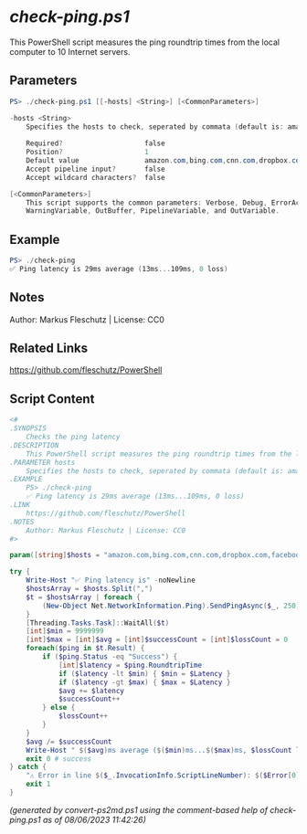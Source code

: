 *check-ping.ps1*
================

This PowerShell script measures the ping roundtrip times from the local computer to 10 Internet servers.

Parameters
----------
```powershell
PS> ./check-ping.ps1 [[-hosts] <String>] [<CommonParameters>]

-hosts <String>
    Specifies the hosts to check, seperated by commata (default is: amazon.com,bing.com,cnn.com,dropbox.com,facebook.com,github.com,google.com,live.com,twitter.com,youtube.com)
    
    Required?                    false
    Position?                    1
    Default value                amazon.com,bing.com,cnn.com,dropbox.com,facebook.com,github.com,google.com,live.com,twitter.com,youtube.com
    Accept pipeline input?       false
    Accept wildcard characters?  false

[<CommonParameters>]
    This script supports the common parameters: Verbose, Debug, ErrorAction, ErrorVariable, WarningAction, 
    WarningVariable, OutBuffer, PipelineVariable, and OutVariable.
```

Example
-------
```powershell
PS> ./check-ping
✅ Ping latency is 29ms average (13ms...109ms, 0 loss)

```

Notes
-----
Author: Markus Fleschutz | License: CC0

Related Links
-------------
https://github.com/fleschutz/PowerShell

Script Content
--------------
```powershell
<#
.SYNOPSIS
	Checks the ping latency 
.DESCRIPTION
	This PowerShell script measures the ping roundtrip times from the local computer to 10 Internet servers.
.PARAMETER hosts
	Specifies the hosts to check, seperated by commata (default is: amazon.com,bing.com,cnn.com,dropbox.com,facebook.com,github.com,google.com,live.com,twitter.com,youtube.com)
.EXAMPLE
	PS> ./check-ping
	✅ Ping latency is 29ms average (13ms...109ms, 0 loss)
.LINK
	https://github.com/fleschutz/PowerShell
.NOTES
	Author: Markus Fleschutz | License: CC0
#>

param([string]$hosts = "amazon.com,bing.com,cnn.com,dropbox.com,facebook.com,github.com,google.com,live.com,twitter.com,youtube.com")

try {
	Write-Host "✅ Ping latency is" -noNewline
	$hostsArray = $hosts.Split(",")
	$t = $hostsArray | foreach {
		(New-Object Net.NetworkInformation.Ping).SendPingAsync($_, 250)
	}
	[Threading.Tasks.Task]::WaitAll($t)
	[int]$min = 9999999
	[int]$max = [int]$avg = [int]$successCount = [int]$lossCount = 0
	foreach($ping in $t.Result) {
		if ($ping.Status -eq "Success") {
			[int]$latency = $ping.RoundtripTime
			if ($latency -lt $min) { $min = $Latency }
			if ($latency -gt $max) { $max = $Latency }
			$avg += $latency
			$successCount++
		} else {
			$lossCount++
		}
	}
	$avg /= $successCount
	Write-Host " $($avg)ms average ($($min)ms...$($max)ms, $lossCount loss)"
	exit 0 # success
} catch {
	"⚠️ Error in line $($_.InvocationInfo.ScriptLineNumber): $($Error[0])"
	exit 1
}
```

*(generated by convert-ps2md.ps1 using the comment-based help of check-ping.ps1 as of 08/06/2023 11:42:26)*
